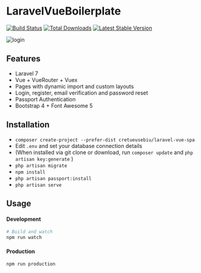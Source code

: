 # LaravelVueBoilerplate


<a href="https://github.com/cretueusebiu/laravel-vue-spa/actions"><img src="https://github.com/cretueusebiu/laravel-vue-spa/workflows/tests/badge.svg" alt="Build Status"></a>
<a href="https://packagist.org/packages/cretueusebiu/laravel-vue-spa"><img src="https://poser.pugx.org/cretueusebiu/laravel-vue-spa/d/total.svg" alt="Total Downloads"></a>
<a href="https://packagist.org/packages/cretueusebiu/laravel-vue-spa"><img src="https://poser.pugx.org/cretueusebiu/laravel-vue-spa/v/stable.svg" alt="Latest Stable Version"></a>

![login](https://user-images.githubusercontent.com/16412194/119227496-c3ecdc80-bb2b-11eb-9ada-25012669c7f7.png)


## Features

- Laravel 7
- Vue + VueRouter + Vuex
- Pages with dynamic import and custom layouts
- Login, register, email verification and password reset
- Passport Authentication
- Bootstrap 4 + Font Awesome 5



## Installation

- `composer create-project --prefer-dist cretueusebiu/laravel-vue-spa`
- Edit `.env` and set your database connection details
- (When installed via git clone or download, run `composer update` and `php artisan key:generate` )
- `php artisan migrate`
- `npm install`
- `php artisan passport:install`
- `php artisan serve`

## Usage

#### Development

```bash
# Build and watch
npm run watch

```

#### Production

```bash
npm run production
```

